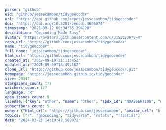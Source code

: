 ```yaml
---
parser: "github"
uid: "github/jessecambon/tidygeocoder"
url: "https://api.github.com/repos/jessecambon/tidygeocoder"
doi: "https://doi.org/10.5281/zenodo.4686074"
timestamp: "2021-09-12 00:34:55.294020"
description: "Geocoding Made Easy"
avatar: "https://avatars.githubusercontent.com/u/31526206?v=4"
repo_url: "https://github.com/jessecambon/tidygeocoder"
name: "tidygeocoder"
full_name: "jessecambon/tidygeocoder"
html_url: "https://github.com/jessecambon/tidygeocoder"
created_at: "2019-09-19T21:11:45Z"
updated_at: "2021-09-09T18:49:16Z"
clone_url: "https://github.com/jessecambon/tidygeocoder.git"
homepage: "https://jessecambon.github.io/tidygeocoder"
size: 20347
stargazers_count: 177
watchers_count: 177
language: "R"
open_issues_count: 9
license: {"key": "other", "name": "Other", "spdx_id": "NOASSERTION", "url": null, "node_id": "MDc6TGljZW5zZTA="}
subscribers_count: 5
owner: {"html_url": "https://github.com/jessecambon", "avatar_url": "https://avatars.githubusercontent.com/u/31526206?v=4", "login": "jessecambon", "type": "User"}
topics: ["r", "geocoding", "tidyverse", "rstats", "rspatial"]
date: "2024-03-23 14:19:42.589072"
---
```


